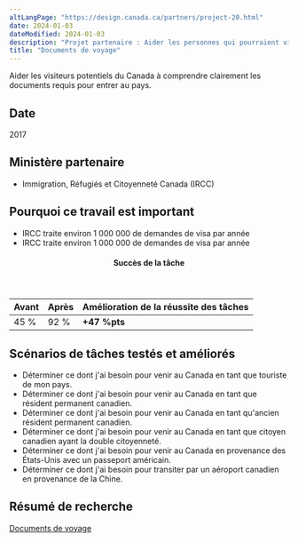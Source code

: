 ```yaml
---
altLangPage: "https://design.canada.ca/partners/project-20.html"
date: 2024-01-03
dateModified: 2024-01-03
description: "Projet partenaire : Aider les personnes qui pourraient visiter le Canada à bien comprendre quels sont les documents requis pour entrer au pays."
title: "Documents de voyage"
---
```

<p>Aider les visiteurs potentiels du Canada à comprendre clairement les documents requis pour entrer au pays.</p>
<h2>Date</h2>
<p>2017</p>
<h2>Ministère partenaire</h2>
<ul>
  <li>Immigration, Réfugiés et Citoyenneté Canada (IRCC)</li>
</ul>
<h2>Pourquoi ce travail est important</h2>
<ul class="lst-spcd">
  <li>IRCC traite environ 1&nbsp;000&nbsp;000 de demandes de visa par année</li>
  <li>IRCC traite environ 1&nbsp;000&nbsp;000 de demandes de visa par année</li>
</ul>
<div class="row mrgn-tp-lg mrgn-bttm-lg">
  <div class="col-md-8">
    <div class="panel panel-success">
      <header class="panel-heading">
        <h4 class="panel-title text-center">Succès de la tâche</h4>
      </header>
      <table class="table">
        <thead>
          <tr style="">
            <th scope="col" class="col-md-3">Avant</th>
            <th scope="col" class="col-md-3">Après</th>
            <th scope="col" class="col-md-6">Amélioration de la réussite des tâches</th>
          </tr>
        </thead>
        <tbody>
          <tr>
            <td class="table-smnum">45&nbsp;%</td>
            <td class="table-smnum">92&nbsp;%</td>
            <td class="table-smnum"><span class="text-success"><strong>+47&nbsp;%pts</strong></span></td>
          </tr>
        </tbody>
      </table>
    </div>
  </div>
</div>
<h2>Scénarios de tâches testés et améliorés</h2>
<ul class="lst-spcd">
  <li>Déterminer ce dont j'ai besoin pour venir au Canada en tant que touriste de mon pays.</li>
  <li>Déterminer ce dont j'ai besoin pour venir au Canada en tant que résident permanent canadien.</li>
  <li>Déterminer ce dont j'ai besoin pour venir au Canada en tant qu'ancien résident permanent canadien.</li>
  <li>Déterminer ce dont j'ai besoin pour venir au Canada en tant que citoyen canadien ayant la double citoyenneté.</li>
  <li>Déterminer ce dont j'ai besoin pour venir au Canada en provenance des États-Unis avec un passeport américain.</li>
  <li>Déterminer ce dont j'ai besoin pour transiter par un aéroport canadien en provenance de la Chine.</li>
</ul>
<h2>Résumé de recherche</h2>
<p><a href="https://blogue.canada.ca/2018/03/29/visiter-le-canada-optimisation.html">Documents de voyage</a></p>
